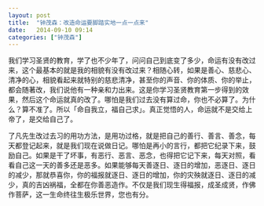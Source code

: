 ```yaml
---
layout: post
title:  "钟茂森：改造命运要脚踏实地一点一点来"
date:   2014-09-10 09:14
categories: ["钟茂森"]
---
```



我们学习圣贤的教育，学了也不少年了，问问自己到底变了多少，命运有没有改过来，这个最基本的就是我的相貌有没有改过来？相随心转，如果是善心、慈悲心、清净的心，相貌看起来就特别的慈悲清净，甚至你的声音、你的体质、你的举止，都会随著改，我们说他有一种亲和力出来。这是你学习圣贤教育第一步得到的效果，然后这个命运就真的改了。哪怕是我们过去没有算过命，你也不必算了。为什么？算不准了。所以「命自我立，福自己求」。真正觉悟的人，命运就不是交给上帝了，是交给自己了。 

了凡先生改过去习的用功方法，是用功过格，就是把自己的善行、善言、善念，每天都登记起来，就是我们现在说做日记。哪怕是再小的言行，都把它纪录下来，鼓励自己。如果是干了坏事，有恶行、恶言、恶念，也得把它记下来，每天对照，看看自己这一天的善多还是恶多。如果能够每天善逐日、逐日的增加，恶逐日、逐日的减少，那就恭喜你，你的福报就逐日、逐日的增加，你的灾殃就逐日、逐日的减少，真的吉凶祸福，全都在你善恶造作。不仅是我们现生得福报，成圣成贤，作佛作菩萨，这一生命终往生极乐世界，您也有分。 

